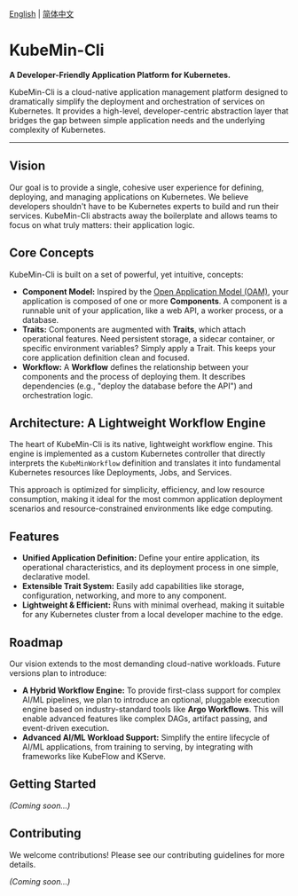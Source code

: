 [English](./README.md) | [简体中文](./README_zh.md)

# KubeMin-Cli

**A Developer-Friendly Application Platform for Kubernetes.**

KubeMin-Cli is a cloud-native application management platform designed to dramatically simplify the deployment and orchestration of services on Kubernetes. It provides a high-level, developer-centric abstraction layer that bridges the gap between simple application needs and the underlying complexity of Kubernetes.

---

## Vision

Our goal is to provide a single, cohesive user experience for defining, deploying, and managing applications on Kubernetes. We believe developers shouldn't have to be Kubernetes experts to build and run their services. KubeMin-Cli abstracts away the boilerplate and allows teams to focus on what truly matters: their application logic.

## Core Concepts

KubeMin-Cli is built on a set of powerful, yet intuitive, concepts:

*   **Component Model:** Inspired by the [Open Application Model (OAM)](https://oam.dev/), your application is composed of one or more **Components**. A component is a runnable unit of your application, like a web API, a worker process, or a database.
*   **Traits:** Components are augmented with **Traits**, which attach operational features. Need persistent storage, a sidecar container, or specific environment variables? Simply apply a Trait. This keeps your core application definition clean and focused.
*   **Workflow:** A **Workflow** defines the relationship between your components and the process of deploying them. It describes dependencies (e.g., "deploy the database before the API") and orchestration logic.

## Architecture: A Lightweight Workflow Engine

The heart of KubeMin-Cli is its native, lightweight workflow engine. This engine is implemented as a custom Kubernetes controller that directly interprets the `KubeMinWorkflow` definition and translates it into fundamental Kubernetes resources like Deployments, Jobs, and Services.

This approach is optimized for simplicity, efficiency, and low resource consumption, making it ideal for the most common application deployment scenarios and resource-constrained environments like edge computing.

## Features

*   **Unified Application Definition:** Define your entire application, its operational characteristics, and its deployment process in one simple, declarative model.
*   **Extensible Trait System:** Easily add capabilities like storage, configuration, networking, and more to any component.
*   **Lightweight & Efficient:** Runs with minimal overhead, making it suitable for any Kubernetes cluster from a local developer machine to the edge.


## Roadmap

Our vision extends to the most demanding cloud-native workloads. Future versions plan to introduce:

*   **A Hybrid Workflow Engine:** To provide first-class support for complex AI/ML pipelines, we plan to introduce an optional, pluggable execution engine based on industry-standard tools like **Argo Workflows**. This will enable advanced features like complex DAGs, artifact passing, and event-driven execution.
*   **Advanced AI/ML Workload Support:** Simplify the entire lifecycle of AI/ML applications, from training to serving, by integrating with frameworks like KubeFlow and KServe.

## Getting Started

*(Coming soon...)*

## Contributing

We welcome contributions! Please see our contributing guidelines for more details.

*(Coming soon...)*